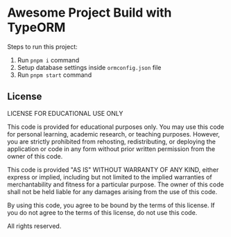 # Awesome Project Build with TypeORM

Steps to run this project:

1. Run `pnpm i` command
2. Setup database settings inside `ormconfig.json` file
3. Run `pnpm start` command

## License

LICENSE FOR EDUCATIONAL USE ONLY

This code is provided for educational purposes only. You may use this code for personal learning, 
academic research, or teaching purposes. However, you are strictly prohibited from rehosting, 
redistributing, or deploying the application or code in any form without prior written permission 
from the owner of this code.

This code is provided "AS IS" WITHOUT WARRANTY OF ANY KIND, either express or implied, including 
but not limited to the implied warranties of merchantability and fitness for a particular purpose. 
The owner of this code shall not be held liable for any damages arising from the use of this code.

By using this code, you agree to be bound by the terms of this license. If you do not agree to the 
terms of this license, do not use this code.

All rights reserved.


